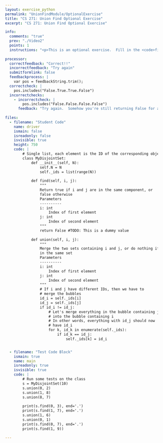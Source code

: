```yaml
---
layout: exercise_python
permalink: "UnionFindModule/OptionalExercise"
title: "CS 271: Union Find Optional Exercise"
excerpt: "CS 271: Union Find Optional Exercise"

info:
  comments: "true"
  prev: "./Video2"
  points: 1
  instructions: "<p>This is an optional exercise.  Fill in the <code>find</code> method in the ID-based implementation of disjoint sets below.</p>"
    
processor:  
  correctfeedback: "Correct!!" 
  incorrectfeedback: "Try again"
  submitformlink: false
  feedbackprocess: | 
    var pos = feedbackString.trim();
  correctcheck: |
    pos.includes("False.True.True.False")
  incorrectchecks:
    - incorrectcheck: |
        pos.includes("False.False.False.False")
      feedback: "Try again.  Somehow you're still returning False for all of the finds, but some of them should be True." 
 
files:
  - filename: "Student Code"
    name: driver
    ismain: false
    isreadonly: false
    isvisible: true
    height: 750
    code: | 
        # Single list, each element is the ID of the corresponding object
        class MyDisjointSet:
            def __init__(self, N):
                self.N = N
                self._ids = list(range(N))
            
            def find(self, i, j):
                """
                Return true if i and j are in the same component, or
                false otherwise
                Parameters
                ----------
                i: int
                    Index of first element
                j: int
                    Index of second element
                """
                return False #TODO: This is a dummy value
            
            def union(self, i, j):
                """
                Merge the two sets containing i and j, or do nothing if they're
                in the same set
                Parameters
                ----------
                i: int
                    Index of first element
                j: int
                    Index of second element
                """
                # If i and j have different IDs, then we have to
                # merge the bubbles
                id_i = self._ids[i]
                id_j = self._ids[j]
                if id_i != id_j:
                    # Let's merge everything in the bubble containing j
                    # into the bubble containing i
                    # In other words, everything with id_j should now
                    # have id_i
                    for k, id_k in enumerate(self._ids):
                        if id_k == id_j:
                            self._ids[k] = id_i


  - filename: "Test Code Block"
    ismain: true
    name: main
    isreadonly: true
    isvisible: true
    code: |
        # Run some tests on the class
        s = MyDisjointSet(10)
        s.union(0, 2)
        s.union(1, 8)
        s.union(8, 7)
        
        print(s.find(0, 3), end='.')
        print(s.find(1, 7), end='.')
        s.union(1, 6)
        s.union(0, 1)
        print(s.find(0, 7), end='.')
        print(s.find(1, 9))
        
---
```

